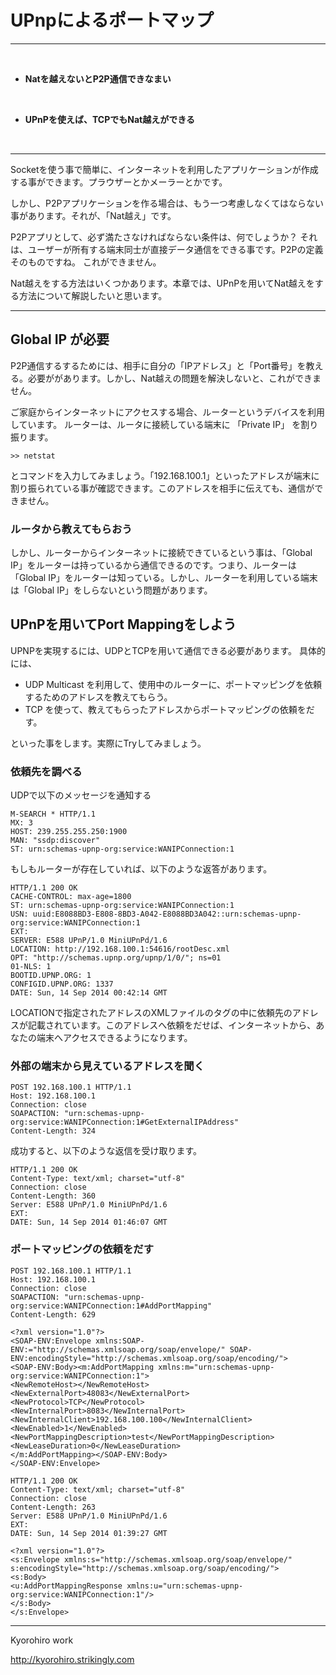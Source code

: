 # UPnpによるポートマップ
<hr>
<br>

* **Natを越えないとP2P通信できなまい**

<br>

* **UPnPを使えば、TCPでもNat越えができる**

<br>
<hr>

Socketを使う事で簡単に、インターネットを利用したアプリケーションが作成する事ができます。プラウザーとかメーラーとかです。

しかし、P2Pアプリケーションを作る場合は、もう一つ考慮しなくてはならない事があります。それが、「Nat越え」です。

P2Pアプリとして、必ず満たさなければならない条件は、何でしょうか？ それは、ユーザーが所有する端末同士が直接データ通信をできる事です。P2Pの定義そのものですね。
これができません。

Nat越えをする方法はいくつかあります。本章では、UPnPを用いてNat越えをする方法について解説したいと思います。



<hr style="page-break-before: always;">

## Global IP が必要

P2P通信するするためには、相手に自分の「IPアドレス」と「Port番号」を教える。必要ががあります。しかし、Nat越えの問題を解決しないと、これができません。


ご家庭からインターネットにアクセスする場合、ルーターというデバイスを利用しています。
ルーターは、ルータに接続している端末に 「Private IP」 を割り振ります。

```
>> netstat
```
とコマンドを入力してみましょう。「192.168.100.1」といったアドレスが端末に割り振られている事が確認できます。このアドレスを相手に伝えても、通信ができません。

### ルータから教えてもらおう

しかし、ルーターからインターネットに接続できているという事は、「Global IP」をルーターは持っているから通信できるのです。つまり、ルーターは「Global IP」をルーターは知っている。しかし、ルーターを利用している端末は「Global IP」をしらないという問題があります。


## UPnPを用いてPort Mappingをしよう

UPNPを実現するには、UDPとTCPを用いて通信できる必要があります。
具体的には、
* UDP Multicast を利用して、使用中のルーターに、ポートマッピングを依頼するためのアドレスを教えてもらう。
* TCP を使って、教えてもらったアドレスからポートマッピングの依頼をだす。

といった事をします。実際にTryしてみましょう。


### 依頼先を調べる

UDPで以下のメッセージを通知する
```
M-SEARCH * HTTP/1.1
MX: 3
HOST: 239.255.255.250:1900
MAN: "ssdp:discover"
ST: urn:schemas-upnp-org:service:WANIPConnection:1
```

もしもルーターが存在していれば、以下のような返答があります。
```
HTTP/1.1 200 OK
CACHE-CONTROL: max-age=1800
ST: urn:schemas-upnp-org:service:WANIPConnection:1
USN: uuid:E8088BD3-E808-8BD3-A042-E8088BD3A042::urn:schemas-upnp-org:service:WANIPConnection:1
EXT:
SERVER: E588 UPnP/1.0 MiniUPnPd/1.6
LOCATION: http://192.168.100.1:54616/rootDesc.xml
OPT: "http://schemas.upnp.org/upnp/1/0/"; ns=01
01-NLS: 1
BOOTID.UPNP.ORG: 1
CONFIGID.UPNP.ORG: 1337
DATE: Sun, 14 Sep 2014 00:42:14 GMT
```

LOCATIONで指定されたアドレスのXMLファイルの<controlURL>タグの中に依頼先のアドレスが記載されています。このアドレスへ依頼をだせば、インターネットから、あなたの端末へアクセスできるようになります。

### 外部の端末から見えているアドレスを聞く

```
POST 192.168.100.1 HTTP/1.1
Host: 192.168.100.1
Connection: close
SOAPACTION: "urn:schemas-upnp-org:service:WANIPConnection:1#GetExternalIPAddress"
Content-Length: 324
```

成功すると、以下のような返信を受け取ります。
```
HTTP/1.1 200 OK
Content-Type: text/xml; charset="utf-8"
Connection: close
Content-Length: 360
Server: E588 UPnP/1.0 MiniUPnPd/1.6
EXT:
DATE: Sun, 14 Sep 2014 01:46:07 GMT
```

### ポートマッピングの依頼をだす
```
POST 192.168.100.1 HTTP/1.1
Host: 192.168.100.1
Connection: close
SOAPACTION: "urn:schemas-upnp-org:service:WANIPConnection:1#AddPortMapping"
Content-Length: 629

<?xml version="1.0"?>
<SOAP-ENV:Envelope xmlns:SOAP-ENV:="http://schemas.xmlsoap.org/soap/envelope/" SOAP-ENV:encodingStyle="http://schemas.xmlsoap.org/soap/encoding/">
<SOAP-ENV:Body><m:AddPortMapping xmlns:m="urn:schemas-upnp-org:service:WANIPConnection:1">
<NewRemoteHost></NewRemoteHost>
<NewExternalPort>48083</NewExternalPort>
<NewProtocol>TCP</NewProtocol>
<NewInternalPort>8083</NewInternalPort>
<NewInternalClient>192.168.100.100</NewInternalClient>
<NewEnabled>1</NewEnabled>
<NewPortMappingDescription>test</NewPortMappingDescription>
<NewLeaseDuration>0</NewLeaseDuration>
</m:AddPortMapping></SOAP-ENV:Body>
</SOAP-ENV:Envelope>
```

```
HTTP/1.1 200 OK
Content-Type: text/xml; charset="utf-8"
Connection: close
Content-Length: 263
Server: E588 UPnP/1.0 MiniUPnPd/1.6
EXT:
DATE: Sun, 14 Sep 2014 01:39:27 GMT

<?xml version="1.0"?>
<s:Envelope xmlns:s="http://schemas.xmlsoap.org/soap/envelope/" s:encodingStyle="http://schemas.xmlsoap.org/soap/encoding/">
<s:Body>
<u:AddPortMappingResponse xmlns:u="urn:schemas-upnp-org:service:WANIPConnection:1"/>
</s:Body>
</s:Envelope>
```

-------
Kyorohiro work

http://kyorohiro.strikingly.com



